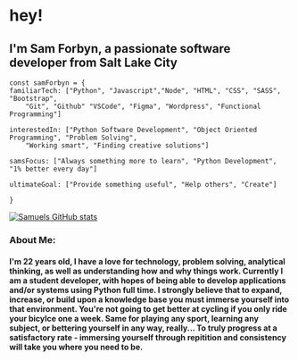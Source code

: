 # hey! 
## I'm Sam Forbyn, a passionate software developer from Salt Lake City 
```
const samForbyn = {
familiarTech: ["Python", "Javascript","Node", "HTML", "CSS", "SASS", "Bootstrap", 
    "Git", "Github" "VSCode", "Figma", "Wordpress", "Functional Programming"]
  
interestedIn: ["Python Software Development", "Object Oriented Programming", "Problem Solving", 
    "Working smart", "Finding creative solutions"]

samsFocus: ["Always something more to learn", "Python Development", "1% better every day"]

ultimateGoal: ["Provide something useful", "Help others", "Create"]

}
```
[![Samuels GitHub stats](https://github-readme-stats.vercel.app/api?username=samforbyn&hide=contribs&theme=tokyonight)](https://github.com/samforbyn/github-readme-stats)


### About Me:
#### I'm 22 years old, I have a love for technology, problem solving, analytical thinking, as well as understanding how and why things work. Currently I am a student developer, with hopes of being able to develop applications and/or systems using Python full time. I strongly believe that to expand, increase, or build upon a knowledge base you must immerse yourself into that environment. You're not going to get better at cycling if you only ride your bicylce one a week. Same for playing any sport, learning any subject, or bettering yourself in any way, really... To truly progress at a satisfactory rate - immersing yourself through repitition and consistency will take you where you need to be.
